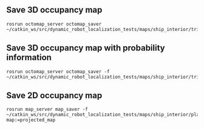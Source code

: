 ## Save 3D occupancy map
```
rosrun octomap_server octomap_saver ~/catkin_ws/src/dynamic_robot_localization_tests/maps/ship_interior/tridimensional/ship_interior_10mm_dynamic.bt
```

## Save 3D occupancy map with probability information
```
rosrun octomap_server octomap_saver -f ~/catkin_ws/src/dynamic_robot_localization_tests/maps/ship_interior/tridimensional/ship_interior_10mm_dynamic.ot
```

## Save 2D occupancy map 
```
rosrun map_server map_saver -f ~/catkin_ws/src/dynamic_robot_localization_tests/maps/ship_interior/planar/ship_interior_dynamic map:=projected_map
```
